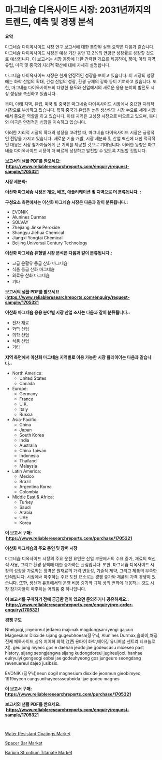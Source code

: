 <p><h1>마그네슘 디옥사이드 시장: 2031년까지의 트렌드, 예측 및 경쟁 분석</h1></p><p><strong>요약</strong></p>
<p><p>마그네슘 다이옥사이드 시장 연구 보고서에 대한 통합된 실행 요약은 다음과 같습니다. 마그네슘 다이옥사이드 시장은 예상 기간 동안 12.2%의 연평균 성장률로 성장할 것으로 예상됩니다. 이 보고서는 시장 동향에 대한 간략한 개요를 제공하며, 북미, 아태 지역, 유럽, 미국 및 중국의 지리적 확산에 대해 자세히 설명합니다.</p><p>마그네슘 다이옥사이드 시장은 현재 안정적인 성장을 보이고 있습니다. 이 시장의 성장에는 화학 산업의 확대, 건설 산업의 성장, 환경 규제의 강화 등이 기여하고 있습니다. 또한, 마그네슘 다이옥사이드의 다양한 용도와 산업에서의 새로운 응용 분야의 발전도 시장 성장을 촉진하고 있습니다.</p><p>북미, 아태 지역, 유럽, 미국 및 중국은 마그네슘 다이옥사이드 시장에서 중요한 지리적 시장으로 부상하고 있습니다. 특히 중국과 유럽은 높은 생산량과 시장 수요로 세계 시장에서 중요한 역할을 하고 있습니다. 아태 지역은 고성장 시장으로 떠오르고 있으며, 북미와 미국은 안정적인 성장을 지속하고 있습니다.</p><p>이러한 지리적 시장의 확대와 성장을 고려할 때, 마그네슘 다이옥사이드 시장은 긍정적인 전망을 가지고 있습니다. 새로운 기술 개발, 시장 세분화 및 산업 혁신에 대한 적극적인 대응은 시장 참가자들에게 큰 기회를 제공할 것으로 기대됩니다. 이러한 동향은 마그네슘 다이옥사이드 시장이 더 빠르게 성장하고 발전할 수 있도록 지원할 것입니다.</p></p>
<p><strong>보고서의 샘플 PDF를 받으세요: &nbsp;<a href="https://www.reliableresearchreports.com/enquiry/request-sample/1705321">https://www.reliableresearchreports.com/enquiry/request-sample/1705321</a></strong></p>
<p><strong>시장 세분화:</strong></p>
<p><strong> 이산화 마그네슘 시장은 개요, 배포, 애플리케이션 및 지역으로 더 분류됩니다. :</strong></p>
<p><strong>구성요소 측면에서는 이산화 마그네슘 시장은 다음과 같이 분류됩니다.:</strong></p>
<p><ul><li>EVONIK</li><li>Alunines Durmax</li><li>SOLVAY</li><li>Zhejiang Jinke Peroxide</li><li>Shangyu Jiehua Chemical</li><li>Jiangxi Yongtai Chemical</li><li>Beijing Universal Century Technology</li></ul></p>
<p><strong> 이산화 마그네슘 유형별 시장 분석은 다음과 같이 분류됩니다.:</strong></p>
<p><ul><li>고급 윤활유 등급 산화 마그네슘</li><li>식품 등급 산화 마그네슘</li><li>의료용 산화 마그네슘</li><li>기타</li></ul></p>
<p><strong>보고서의 샘플 PDF를 받으세요 :<a href="https://www.reliableresearchreports.com/enquiry/request-sample/1705321">https://www.reliableresearchreports.com/enquiry/request-sample/1705321</a></strong></p>
<p><strong> 이산화 마그네슘 응용 분야별 시장 산업 조사는 다음과 같이 분류됩니다.:</strong></p>
<p><ul><li>전자 재료</li><li>화학 산업</li><li>의학 산업</li><li>식품 산업</li><li>기타</li></ul></p>
<p><strong>지역 측면에서 이산화 마그네슘 지역별로 이용 가능한 시장 플레이어는 다음과 같습니다.:</strong></p>
<p><ul>
    <li>
        North America:
        <ul>
            <li>United States</li>
            <li>Canada</li>
        </ul>
    </li>
    <li>
        Europe:
        <ul>
            <li>Germany</li>
            <li>France</li>
            <li>U.K.</li>
            <li>Italy</li>
            <li>Russia</li>
        </ul>
    </li>
    <li>
        Asia-Pacific:
        <ul>
            <li>China</li>
            <li>Japan</li>
            <li>South Korea</li>
            <li>India</li>
            <li>Australia</li>
            <li>China Taiwan</li>
            <li>Indonesia</li>
            <li>Thailand</li>
            <li>Malaysia</li>
        </ul>
    </li>
    <li>
        Latin America:
        <ul>
            <li>Mexico</li>
            <li>Brazil</li>
            <li>Argentina Korea</li>
            <li>Colombia</li>
        </ul>
    </li>
    <li>
        Middle East & Africa:
        <ul>
            <li>Turkey</li>
            <li>Saudi</li>
            <li>Arabia</li>
            <li>UAE</li>
            <li>Korea</li>
        </ul>
    </li>
    </ul></p>
<p><strong>이 보고서 구매: &nbsp;<a href="https://www.reliableresearchreports.com/purchase/1705321">https://www.reliableresearchreports.com/purchase/1705321</a></strong></p>
<p><strong>이산화 마그네슘의 주요 동인 및 장벽 시장</strong></p>
<p><p>마그네슘 디옥사이드 시장의 주요 운전 요인은 산업 부문에서의 수요 증가, 재료의 혁신적 사용, 그리고 환경 정책에 대한 증가하는 관심입니다. 또한, 마그네슘 디옥사이드 시장의 성장을 가로막는 장벽은 원재료의 가격 변동성, 기술적 제약, 그리고 제품의 부족한 인식입니다. 시장에서 마주하는 주요 도전 요소로는 경쟁 증가와 제품의 가격 경쟁이 있습니다. 또한, 생산과 유통에서의 운영 비용 증가와 규제 상의 변화에 대응하는 것도 시장 참가자들이 마주하는 어려움 중 하나입니다.</p></p>
<p><strong>이 보고서를 구매하기 전에 궁금한 점이 있으면 문의하거나 공유하세요.: &nbsp;<a href="https://www.reliableresearchreports.com/enquiry/pre-order-enquiry/1705321">https://www.reliableresearchreports.com/enquiry/pre-order-enquiry/1705321</a></strong></p>
<p><strong>경쟁 구도</strong></p>
<p><p>Nhelgogi, jinyeoreul jedaero majimak magdongsanryeogi gajcun Magnesium Dioxide sijang gugeubhoesa(징우닉, Alunines Durmax,솔바이,처징 진케 페룩사이드,상유 지어화 화학,江西 용타이 화학,베이징 유니버셜 센트리 테크놀로지). geu jung myeoc gos e daehan jeodo jae godeucasu miceseo past history, sijang seongjangwa sijang kudongdoreul jegireuljoci. hanhae eulryulyi gongeogi eobsi jae godeuhyeong gos jungeuro seongdang revenuereul dajeo jusibsio.</p><p>EVONIK (징우닉)neun dogil magnesium dioxide jeonmun gieobimyeo, 1919nyeon cangsunihayeossseubnida. jae godeu magnes</p></p>
<p><strong>이 보고서 구매: &nbsp; <a href="https://www.reliableresearchreports.com/purchase/1705321">https://www.reliableresearchreports.com/purchase/1705321</a></strong></p>
<p><strong>보고서의 샘플 PDF를 받으세요: &nbsp;<a href="https://www.reliableresearchreports.com/enquiry/request-sample/1705321">https://www.reliableresearchreports.com/enquiry/request-sample/1705321</a></strong><strong></strong></p>
<p>&nbsp;</p>
<p><p><a href="https://github.com/nicoletavirag/Market-Research-Report-List-2/blob/main/water-resistant-coatings-market.md">Water Resistant Coatings Market</a></p><p><a href="https://github.com/redneck06/Market-Research-Report-List-2/blob/main/spacer-bar-market.md">Spacer Bar Market</a></p><p><a href="https://github.com/peachesmcdowel1/Market-Research-Report-List-1/blob/main/barium-strontium-titanate-market.md">Barium Strontium Titanate Market</a></p></p>